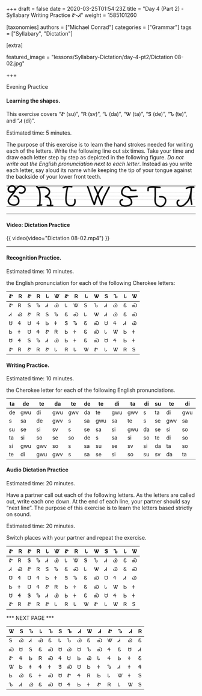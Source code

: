 +++
draft = false
date = 2020-03-25T01:54:23Z
title = "Day 4 (Part 2) - Syllabary Writing Practice Ꮡ-Ꮧ"
weight = 1585101260

[taxonomies]
authors = ["Michael Conrad"]
categories = ["Grammar"]
tags = ["Syllabary", "Dictation"]

[extra]

featured_image = "lessons/Syllabary-Dictation/day-4-pt2/Dictation 08-02.jpg"

+++

Evening Practice

#### Learning the shapes.

This exercise covers “Ꮡ (su)”, “Ꮢ (sv)”, “Ꮣ (da)”, “Ꮤ (ta)”, “Ꮥ (de)”,
“Ꮦ (te)”, and “Ꮧ (di)”.

Estimated time: 5 minutes.
<!-- more -->
The purpose of this exercise is to learn the hand strokes needed for
writing each of the letters. Write the following line out six times.
Take your time and draw each letter step by step as depicted in the
following figure. *Do not write out the English pronunciation next to
each letter*. Instead as you write each letter, say aloud its name while
keeping the tip of your tongue against the backside of your lower front
teeth.

![image](handone%20-%20sample%2008.jpg)

---

#### Video: Dictation Practice

{{ video(video="Dictation 08-02.mp4") }}

---

#### Recognition Practice.

Estimated time: 10 minutes.

the English pronunciation for each of the following Cherokee letters:

| Ꮡ | Ꮢ | Ꮡ | Ꮢ | Ꮣ | Ꮤ | Ꮡ | Ꮢ | Ꮣ | Ꮤ | Ꮥ | Ꮦ | Ꮣ | Ꮤ |
|---|---|---|---|---|---|---|---|---|---|---|---|---|---|
| Ꮡ | Ꮢ | Ꮥ | Ꮦ | Ꮧ | Ꮚ | Ꮣ | Ꮤ | Ꮥ | Ꮦ | Ꮧ | Ꮚ | Ꮛ | Ꮝ |
| Ꮧ | Ꮚ | Ꮡ | Ꮢ | Ꮥ | Ꮦ | Ꮛ | Ꮝ | Ꮣ | Ꮤ | Ꮧ | Ꮚ | Ꮛ | Ꮝ |
| Ꮜ | Ꮞ | Ꮜ | Ꮞ | Ꮟ | Ꮠ | Ꮥ | Ꮦ | Ꮛ | Ꮝ | Ꮜ | Ꮞ | Ꮧ | Ꮚ |
| Ꮟ | Ꮠ | Ꮜ | Ꮞ | Ꮡ | Ꮢ | Ꮟ | Ꮠ | Ꮛ | Ꮝ | Ꮣ | Ꮤ | Ꮟ | Ꮠ |
| Ꮜ | Ꮞ | Ꮥ | Ꮦ | Ꮧ | Ꮚ | Ꮟ | Ꮠ | Ꮛ | Ꮝ | Ꮜ | Ꮞ | Ꮟ | Ꮠ |
| Ꮡ | Ꮢ | Ꮡ | Ꮢ | Ꮡ | Ꮣ | Ꮢ | Ꮣ | Ꮤ | Ꮡ | Ꮣ | Ꮤ | Ꮢ | Ꮥ |

#### Writing Practice.

Estimated time: 10 minutes.

the Cherokee letter for each of the following English pronunciations.

| ta | de  | te  | da  | te  | de | te  | di  | ta  | di | su | te  | di  | sv  |
|----|-----|-----|-----|-----|----|-----|-----|-----|----|----|-----|-----|-----|
| de | gwu | di  | gwu | gwv | da | te  | gwu | gwv | s  | ta | di  | gwu | gwv |
| s  | sa  | de  | gwv | s   | sa | gwu | sa  | te  | s  | se | gwv | sa  | di  |
| su | se  | si  | sv  | s   | se | sa  | si  | gwu | da | se | si  | so  | gwv |
| ta | si  | so  | se  | so  | de | s   | sa  | si  | so | te | di  | so  | se  |
| si | gwu | gwv | so  | s   | sa | su  | se  | sv  | si | da | ta  | so  | de  |
| te | di  | gwu | gwv | s   | sa | se  | si  | so  | su | sv | da  | ta  | de  |

#### Audio Dictation Practice

Estimated time: 20 minutes.

Have a partner call out each of the following letters. As the letters
are called out, write each one down. At the end of each line, your
partner should say “next line”. The purpose of this exercise is to learn
the letters based strictly on sound.

Estimated time: 20 minutes.

Switch places with your partner and repeat the exercise.

| Ꮡ | Ꮢ | Ꮡ | Ꮢ | Ꮣ | Ꮤ | Ꮡ | Ꮢ | Ꮣ | Ꮤ | Ꮥ | Ꮦ | Ꮣ | Ꮤ |
|---|---|---|---|---|---|---|---|---|---|---|---|---|---|
| Ꮡ | Ꮢ | Ꮥ | Ꮦ | Ꮧ | Ꮚ | Ꮣ | Ꮤ | Ꮥ | Ꮦ | Ꮧ | Ꮚ | Ꮛ | Ꮝ |
| Ꮧ | Ꮚ | Ꮡ | Ꮢ | Ꮥ | Ꮦ | Ꮛ | Ꮝ | Ꮣ | Ꮤ | Ꮧ | Ꮚ | Ꮛ | Ꮝ |
| Ꮜ | Ꮞ | Ꮜ | Ꮞ | Ꮟ | Ꮠ | Ꮥ | Ꮦ | Ꮛ | Ꮝ | Ꮜ | Ꮞ | Ꮧ | Ꮚ |
| Ꮟ | Ꮠ | Ꮜ | Ꮞ | Ꮡ | Ꮢ | Ꮟ | Ꮠ | Ꮛ | Ꮝ | Ꮣ | Ꮤ | Ꮟ | Ꮠ |
| Ꮜ | Ꮞ | Ꮥ | Ꮦ | Ꮧ | Ꮚ | Ꮟ | Ꮠ | Ꮛ | Ꮝ | Ꮜ | Ꮞ | Ꮟ | Ꮠ |
| Ꮡ | Ꮢ | Ꮡ | Ꮢ | Ꮡ | Ꮣ | Ꮢ | Ꮣ | Ꮤ | Ꮡ | Ꮣ | Ꮤ | Ꮢ | Ꮥ |

*** NEXT PAGE ***

| Ꮤ | Ꮥ | Ꮦ | Ꮣ | Ꮦ | Ꮥ | Ꮦ | Ꮧ | Ꮤ | Ꮧ | Ꮡ | Ꮦ | Ꮧ | Ꮢ |
|---|---|---|---|---|---|---|---|---|---|---|---|---|---|
| Ꮥ | Ꮚ | Ꮧ | Ꮚ | Ꮛ | Ꮣ | Ꮦ | Ꮚ | Ꮛ | Ꮝ | Ꮤ | Ꮧ | Ꮚ | Ꮛ |
| Ꮝ | Ꮜ | Ꮥ | Ꮛ | Ꮝ | Ꮜ | Ꮚ | Ꮜ | Ꮦ | Ꮝ | Ꮞ | Ꮛ | Ꮜ | Ꮧ |
| Ꮡ | Ꮞ | Ꮟ | Ꮢ | Ꮝ | Ꮞ | Ꮜ | Ꮟ | Ꮚ | Ꮣ | Ꮞ | Ꮟ | Ꮠ | Ꮛ |
| Ꮤ | Ꮟ | Ꮠ | Ꮞ | Ꮠ | Ꮥ | Ꮝ | Ꮜ | Ꮟ | Ꮠ | Ꮦ | Ꮧ | Ꮠ | Ꮞ |
| Ꮟ | Ꮚ | Ꮛ | Ꮠ | Ꮝ | Ꮜ | Ꮡ | Ꮞ | Ꮢ | Ꮟ | Ꮣ | Ꮤ | Ꮠ | Ꮥ |
| Ꮦ | Ꮧ | Ꮚ | Ꮛ | Ꮝ | Ꮜ | Ꮞ | Ꮟ | Ꮠ | Ꮡ | Ꮢ | Ꮣ | Ꮤ | Ꮥ |